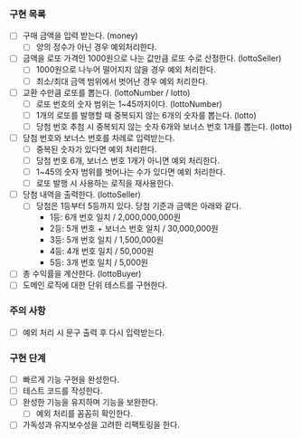 ### 구현 목록  
- [ ] 구매 금액을 입력 받는다. (money)  
  - [ ] 양의 정수가 아닌 경우 예외처리한다.
- [ ] 금액을 로또 가격인 1000원으로 나눈 값만큼 로또 수로 산정한다. (lottoSeller)  
  - [ ] 1000원으로 나누어 떨어지지 않을 경우 예외 처리한다.  
  - [ ] 최소/최대 금액 범위에서 벗어난 경우 예외 처리한다.  
- [ ] 교환 수만큼 로또를 뽑는다. (lottoNumber / lotto)  
  - [ ] 로또 번호의 숫자 범위는 1~45까지이다. (lottoNumber)  
  - [ ] 1개의 로또를 발행할 때 중복되지 않는 6개의 숫자를 뽑는다. (lotto)  
  - [ ] 당첨 번호 추첨 시 중복되지 않는 숫자 6개와 보너스 번호 1개를 뽑는다. (lotto)  
- [ ] 당첨 번호와 보너스 번호를 차례로 입력받는다.  
  - [ ] 중복된 숫자가 있다면 예외 처리한다.  
  - [ ] 당첨 번호 6개, 보너스 번호 1개가 아니면 예외 처리한다.  
  - [ ] 1~45의 숫자 범위를 벗어나는 수가 있다면 예외 처리한다.  
  - [ ] 로또 발행 시 사용하는 로직을 재사용한다.  
- [ ] 당첨 내역을 출력한다. (lottoSeller)  
  - [ ] 당첨은 1등부터 5등까지 있다. 당첨 기준과 금액은 아래와 같다.  
      - 1등: 6개 번호 일치 / 2,000,000,000원  
      - 2등: 5개 번호 + 보너스 번호 일치 / 30,000,000원  
      - 3등: 5개 번호 일치 / 1,500,000원  
      - 4등: 4개 번호 일치 / 50,000원  
      - 5등: 3개 번호 일치 / 5,000원  
- [ ] 총 수익률을 계산한다. (lottoBuyer)  
- [ ] 도메인 로직에 대한 단위 테스트를 구현한다.  
  
### 주의 사항  
- [ ] 예외 처리 시 문구 출력 후 다시 입력받는다.  


### 구현 단계
- [ ] 빠르게 기능 구현을 완성한다.  
- [ ] 테스트 코드를 작성한다.  
- [ ] 완성한 기능을 유지하며 기능을 보완한다.
  - [ ] 예외 처리를 꼼꼼히 확인한다.  
- [ ] 가독성과 유지보수성을 고려한 리팩토링을 한다.  